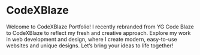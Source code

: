 # CodeXBlaze
Welcome to CodeXBlaze Portfolio! I recently rebranded from YG Code Blaze to CodeXBlaze to reflect my fresh and creative approach. Explore my work in web development and design, where I create modern, easy-to-use websites and unique designs. Let’s bring your ideas to life together!
